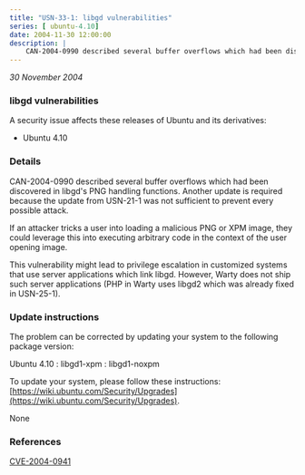 ```yaml
---
title: "USN-33-1: libgd vulnerabilities"
series: [ ubuntu-4.10]
date: 2004-11-30 12:00:00
description: |
    CAN-2004-0990 described several buffer overflows which had been discovered in libgd&#39;s PNG handling functions. Another update is required because the update from USN-21-1 was not sufficient to prevent every possible attack.
--- 
```

 
 

*30 November 2004*

### libgd vulnerabilities

A security issue affects these releases of Ubuntu and its derivatives:

* Ubuntu 4.10

### Details

CAN-2004-0990 described several buffer overflows which had been discovered in libgd&#39;s PNG handling functions. Another update is required because the update from USN-21-1 was not sufficient to prevent every possible attack.

If an attacker tricks a user into loading a malicious PNG or XPM image, they could leverage this into executing arbitrary code in the context of the user opening image.

This vulnerability might lead to privilege escalation in customized systems that use server applications which link libgd. However, Warty does not ship such server applications (PHP in Warty uses libgd2 which was already fixed in USN-25-1).

### Update instructions

The problem can be corrected by updating your system to the following package version:

Ubuntu 4.10
 : libgd1-xpm 
 : libgd1-noxpm 

To update your system, please follow these instructions: [https://wiki.ubuntu.com/Security/Upgrades](https://wiki.ubuntu.com/Security/Upgrades).

None

### References

 
 [CVE-2004-0941](http://people.ubuntu.com/~ubuntu-security/cve/CVE-2004-0941)
 

